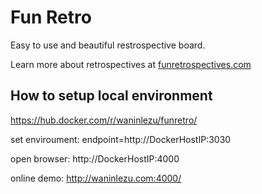 # Fun Retro
Easy to use and beautiful restrospective board.

Learn more about retrospectives at [funretrospectives.com](http://funretrospectives.com)


## How to setup local environment

https://hub.docker.com/r/waninlezu/funretro/

set enviroument: endpoint=http://DockerHostIP:3030

open browser: http://DockerHostIP:4000

online demo: http://waninlezu.com:4000/